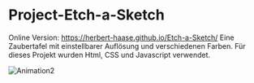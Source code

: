 # Project-Etch-a-Sketch

Online Version: https://herbert-haase.github.io/Etch-a-Sketch/
Eine Zaubertafel mit einstellbarer Auflösung und verschiedenen Farben.
Für dieses Projekt wurden Html, CSS und Javascript verwendet.


![Animation2](https://user-images.githubusercontent.com/96022576/161277930-ee97f279-22b2-4647-b660-99991f4ab64d.gif)

